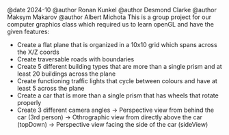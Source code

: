 @date 2024-10
@author Ronan Kunkel
@author Desmond Clarke
@author Maksym Makarov
@author Albert Michota
This is a group project for our computer graphics class which required us to learn openGL and have the given features:
- Create a flat plane that is organized in a 10x10 grid which spans across the X/Z coords
- Create traversable roads with boundaries
- Create 5 different building types that are more than a single prism and at least 20 buildings across the plane 
- Create functioning traffic lights that cycle between colours and have at least 5 across the plane
- Create a car that is more than a single prism that has wheels that rotate properly
- Create 3 different camera angles
    -> Perspective view from behind the car (3rd person)
    -> Othrographic view from directly above the car (topDown)
    -> Perspective view facing the side of the car (sideView)
  
